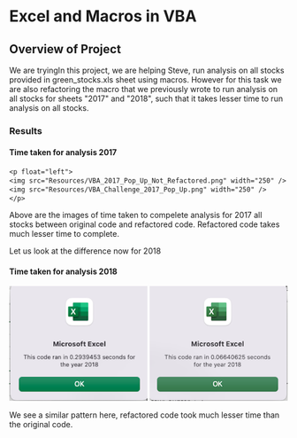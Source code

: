 # Excel and Macros in VBA

## Overview of Project
We are tryingIn this project, we are helping Steve, run analysis on all stocks provided in green_stocks.xls sheet using macros. However for this task we are also refactoring the macro that we previously wrote to run analysis on all stocks for sheets "2017" and "2018", such that it takes lesser time to run analysis on all stocks.

### Results

#### Time taken for analysis 2017
    <p float="left">
    <img src="Resources/VBA_2017_Pop_Up_Not_Refactored.png" width="250" />
    <img src="Resources/VBA_Challenge_2017_Pop_Up.png" width="250" /> 
    </p> 
    

Above are the images of time taken to compelete analysis for 2017 all stocks between original code and refactored code. 
Refactored code takes much lesser time to complete.

Let us look at the difference now for 2018

#### Time taken for analysis 2018
<p float="left">
  <img src="Resources/VBA_2018_Pop_Up_Not_Refactored.png" width="250" />
  <img src="Resources/VBA_Challenge_2018_Pop_Up.png" width="250" /> 
</p>

We see a similar pattern here, refactored code took much lesser time than the original code.




